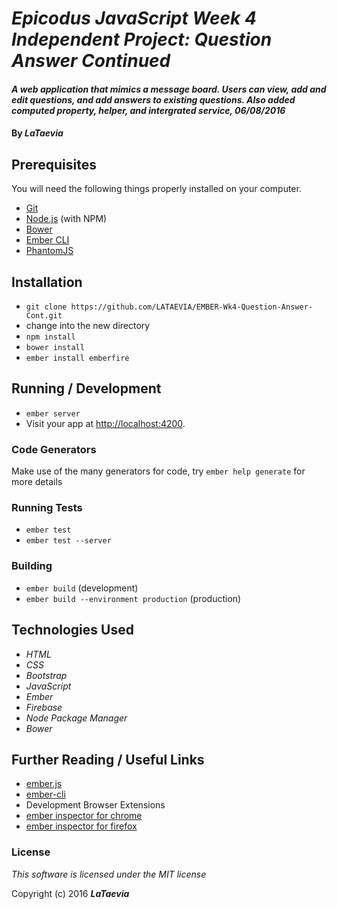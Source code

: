 # _Epicodus JavaScript Week 4 Independent Project: Question Answer Continued_

#### _A web application that mimics a message board. Users can view, add and edit questions, and add answers to existing questions. Also added computed property, helper, and intergrated service, 06/08/2016_

#### By _**LaTaevia**_

## Prerequisites

You will need the following things properly installed on your computer.

* [Git](http://git-scm.com/)
* [Node.js](http://nodejs.org/) (with NPM)
* [Bower](http://bower.io/)
* [Ember CLI](http://ember-cli.com/)
* [PhantomJS](http://phantomjs.org/)

## Installation

* `git clone https://github.com/LATAEVIA/EMBER-Wk4-Question-Answer-Cont.git`
* change into the new directory
* `npm install`
* `bower install`
* `ember install emberfire`

## Running / Development

* `ember server`
* Visit your app at [http://localhost:4200](http://localhost:4200).

### Code Generators

Make use of the many generators for code, try `ember help generate` for more details

### Running Tests

* `ember test`
* `ember test --server`

### Building

* `ember build` (development)
* `ember build --environment production` (production)

<!-- ### Deploying

Specify what it takes to deploy your app. -->

## Technologies Used

* _HTML_
* _CSS_
* _Bootstrap_
* _JavaScript_
* _Ember_
* _Firebase_
* _Node Package Manager_
* _Bower_

## Further Reading / Useful Links

* [ember.js](http://emberjs.com/)
* [ember-cli](http://ember-cli.com/)
* Development Browser Extensions
* [ember inspector for chrome](https://chrome.google.com/webstore/detail/ember-inspector/bmdblncegkenkacieihfhpjfppoconhi)
* [ember inspector for firefox](https://addons.mozilla.org/en-US/firefox/addon/ember-inspector/)


### License

*This software is licensed under the MIT license*

Copyright (c) 2016 **_LaTaevia_**
